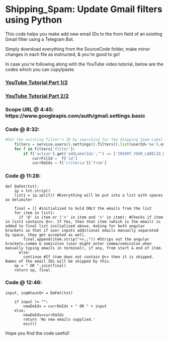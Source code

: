 # Shipping_Spam: Update Gmail filters using Python
This code helps you make add new email IDs to the from field of an existing Gmail filter using a Telegram Bot. 

Simply download everything from the SourceCode folder, make minor changes in each file as instructed, & you're good to go!

In case you're following along with the YouTube video tutorial, below are the codes which you can copy/paste.

<a href="https://www.youtube.com/watch?v=uFrAssWMaC8&feature=youtu.be"><h3>YouTube Tutorial Part 1/2</h3></a>

<a href="https://www.youtube.com/watch?v=MlATkqqm2RE&feature=youtu.be"><h3>YouTube Tutorial Part 2/2</h3></a> 

<h3 id="1">Scope URL @ 4:45: https://www.googleapis.com/auth/gmail.settings.basic</h3>

<h3 id="2">Code @ 8:32:</h3>

```python
#Get the existing filter's ID by searching for the Shipping Spam Label's ID & then picking the Filter ID indirectly. Filter ID will keep changing whenever i delete & add a new one, but Filter ID will remain constant until deletion.
    filters = service.users().settings().filters().list(userId='me').execute()
    for f in filters['filter']:
        if f['action'].get('addLabelIds',"") == ['INSERT_YOUR_LABELID_HERE']:
            currFilId =  f['id']
            currEmIds = f['criteria']['from']
```

<h3 id="3">Code @ 11:28:</h3>

```
def EmFmt(txt):
    ip = txt.strip()
    list1 = ip.split() #Everything will be put into a list with spaces as delimiter

    final = [] #initialized to hold ONLY the emails from the list
    for item in list1:
      if '@' in item or ('<' in item and '>' in item): #Checks if item in list1 contains @<>. If Yes, then that item (which is the email) is added to final list initialized above. Asking for both angular brackets so that if user inputs additional emails manually separated by space, they get accepted as well.
        final.append(item.strip("<>,;")) #Strips out the angular brackets,comma & semicolon (user might enter comma/semicolon when manually typing emails in terminal), if any, from start & end of item.
      else:
        continue #If item does not contain @<> then it is skipped. Names of the email IDs will be skipped by this.
    op = " OR ".join(final)
    return op, final
```

<h3 id="4">Code @ 12:46:</h3>

```
input, inpWtoutOr = EmFmt(txt)

    if input != "":
        newEmIds = currEmIds + " OR " + input
    else:
        newEmIds=currEmIds
        return 'No new emails supplied.'
        exit()
```

Hope you find the code useful!
